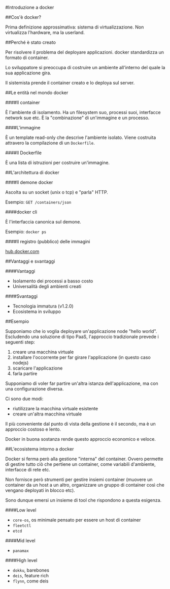 #Introduzione a docker



##Cos'è docker?

Prima definizione approssimativa: sistema di
virtualizzazione.  Non virtualizza l'hardware, ma la
userland.



##Perché è stato creato

Per risolvere il problema del deployare applicazioni.
docker standardizza un formato di container.

Lo sviluppatore si preoccupa di costruire un ambiente
all'interno del quale la sua applicazione gira.

Il sistemista prende il container creato e lo deploya sul
server.



##Le entità nel mondo docker

####Il container

È l'ambiente di isolamento. Ha un filesystem suo, processi
suoi, interfacce network sue etc.
È la "combinazione" di un'immagine e un processo.

####L'immagine

È un template read-only che descrive l'ambiente isolato.
Viene costruita attravero la compilazione di un
`Dockerfile`.

####Il Dockerfile

È una lista di istruzioni per costruire un'immagine.



##L'architettura di docker

####Il demone docker

Ascolta su un socket (unix o tcp) e "parla" HTTP.

Esempio: `GET /containers/json`

####docker cli

È l'interfaccia canonica sul demone.

Esempio: `docker ps`

####Il registro (pubblico) delle immagini

[hub.docker.com](https://hub.docker.com)



##Vantaggi e svantaggi

####Vantaggi
- Isolamento dei processi a basso costo
- Universalità degli ambienti creati

####Svantaggi
- Tecnologia immatura (v1.2.0)
- Ecosistema in sviluppo



##Esempio

Supponiamo che io voglia deployare un'applicazione node
"hello world". Escludendo una soluzione di tipo PaaS,
l'approccio tradizionale prevede i seguenti step:

1. creare una macchina virtuale
1. installare l'occorrente per far girare l'applicazione (in
   questo caso nodejs)
1. scaricare l'applicazione
1. farla partire

Supponiamo di voler far partire un'altra istanza
dell'applicazione, ma con una configurazione diversa.

Ci sono due modi:

- riutilizzare la macchina virtuale esistente
- creare un'altra macchina virtuale

Il più conveniente dal punto di vista della gestione è il
secondo, ma è un approccio costoso e lento.

Docker in buona sostanza rende questo approccio economico e
veloce.



##L'ecosistema intorno a docker

Docker si ferma però alla gestione "interna" del container.
Ovvero permette di gestire tutto ciò che pertiene un
container, come variabili d'ambiente, interfacce di rete
etc.

Non fornisce però strumenti per gestire insiemi container
(muovere un container da un host a un altro, organizzare un
gruppo di container così che vengano deployati in blocco
etc).

Sono dunque emersi un insieme di tool che rispondono a
questa esigenza.

####Low level
- `core-os`, os minimale pensato per essere un host di
  container
- `fleetctl`
- `etcd`

####Mid level
- `panamax`

####High level
- `dokku`, barebones
- `deis`, feature rich
- `flynn`, come deis
